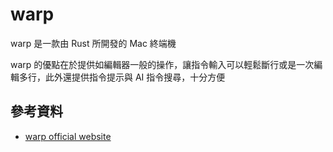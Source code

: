 # warp

warp 是一款由 Rust 所開發的 Mac 終端機

warp 的優點在於提供如編輯器一般的操作，讓指令輸入可以輕鬆斷行或是一次編輯多行，此外還提供指令提示與 AI 指令搜尋，十分方便

## 參考資料

- [warp official website](https://www.warp.dev/)
